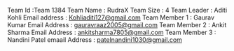 Team Id :Team 1384
Team Name : RudraX
Team Size : 4
Team Leader : Aditi Kohli 
Email address : [Kohliaditi127@gmail.com](mailto:Kohliaditi127@gmail.com)
Team Member 1 : Gaurav Kumar 
Email Address : [gauravraaz2005@gmail.com](mailto:gauravraaz2005@gmail.com)
Team Member 2 : Ankit Sharma
Email Address : [ankitsharma7805@gmail.com](mailto:ankitsharma7805@gmail.com)
Team Member 3 : Nandini Patel 
emaail Address : [patelnandini1030@gmail.com](mailto:patelnandini1030@gmail.com)